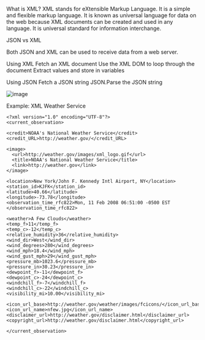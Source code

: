 What is XML?
  XML stands for eXtensible Markup Language. It is a simple and flexible markup language. 
  It is known as universal language for data on the web because XML documents can be created and used in any language. 
  It is universal standard for information interchange. 

JSON vs XML

Both JSON and XML can be used to receive data from a web server.

Using XML
    Fetch an XML document
    Use the XML DOM to loop through the document
    Extract values and store in variables

Using JSON
    Fetch a JSON string
    JSON.Parse the JSON string


![image](https://github.com/vlantonakos/Java/assets/107072477/aeee833e-32dd-4207-a92f-3b77b208f9c7)

Example: XML Weather Service

```
<?xml version="1.0" encoding="UTF-8"?>
<current_observation>

<credit>NOAA's National Weather Service</credit>
<credit_URL>http://weather.gov/</credit_URL>

<image>
  <url>http://weather.gov/images/xml_logo.gif</url>
  <title>NOAA's National Weather Service</title>
  <link>http://weather.gov</link>
</image>

<location>New York/John F. Kennedy Intl Airport, NY</location>
<station_id>KJFK</station_id>
<latitude>40.66</latitude>
<longitude>-73.78</longitude>
<observation_time_rfc822>Mon, 11 Feb 2008 06:51:00 -0500 EST
</observation_time_rfc822>

<weather>A Few Clouds</weather>
<temp_f>11</temp_f>
<temp_c>-12</temp_c>
<relative_humidity>36</relative_humidity>
<wind_dir>West</wind_dir>
<wind_degrees>280</wind_degrees>
<wind_mph>18.4</wind_mph>
<wind_gust_mph>29</wind_gust_mph>
<pressure_mb>1023.6</pressure_mb>
<pressure_in>30.23</pressure_in>
<dewpoint_f>-11</dewpoint_f>
<dewpoint_c>-24</dewpoint_c>
<windchill_f>-7</windchill_f>
<windchill_c>-22</windchill_c>
<visibility_mi>10.00</visibility_mi>

<icon_url_base>http://weather.gov/weather/images/fcicons/</icon_url_base>
<icon_url_name>nfew.jpg</icon_url_name>
<disclaimer_url>http://weather.gov/disclaimer.html</disclaimer_url>
<copyright_url>http://weather.gov/disclaimer.html</copyright_url>

</current_observation>
```

